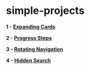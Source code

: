 # simple-projects

**1 - [Expanding Cards](https://sviut.github.io/simple-projects/01-Expanding%20Cards/index.html)**

**2 - [Progress Steps](https://sviut.github.io/simple-projects/02-Progress%20Steps/index.html)**

**3 - [Rotating Navigation](https://sviut.github.io/simple-projects/02-Rotating%20Navigation/index.html)**

**4 - [Hidden Search](https://sviut.github.io/simple-projects/02-Hidden%20Search/index.html)**
